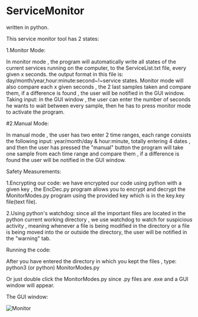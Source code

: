 # ServiceMonitor

written in python.

This service monitor tool has 2 states:

1.Monitor Mode: 

In monitor mode , the program will automatically write all states of the  current services running on the computer, to the ServiceList.txt file, every given x seconds. the output format in this file is: day/month/year,hour:minute:second~!~service states.                                                                                  Monitor mode will also compare each x given seconds , the 2 last samples taken and compare them, if a difference is found , the user will be notified in the GUI window.
Taking input: in the GUI window , the user can enter the number of seconds he wants to wait between every sample, then he has to press monitor mode to activate the program.

#2.Manual Mode:

In manual mode , the user has two enter 2 time ranges, each range consists the following input: year/month/day & hour:minute, totally entering 4 dates , and then the user has pressed the "manual" button the program will take one sample from each time range and compare them , if a difference is found the user will be notified in the GUI window.

Safety Measurements:

1.Encrypting our code: we have encrypted our code using python with a given key , the EncDec.py program allows you to encrypt and decrypt the MonitorModes.py program using the provided key which is in the key.key file(text file).

2.Using python's watchdog: since all the important files are located in the python current working directory , we use watchdog to watch for suspicious activity , meaning whenever a file is being modified in the directory or a file is being moved into the or outside the directory, the user will be notified in the "warning" tab.

Running the code:

After you have entered the directory in which you kept the files , type: python3 (or python) MonitorModes.py

Or just double click the MonitorModes.py since .py files are .exe and a GUI window will appear.

The GUI window: 

![Monitor](https://user-images.githubusercontent.com/54214707/160246332-ee1e78fb-4f5e-4ef6-87d3-731164aecce0.PNG)

